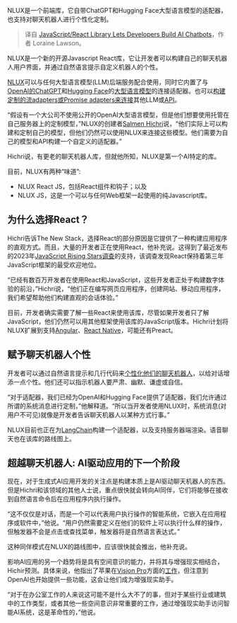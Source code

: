 <!--
title:  JavaScript/React库让开发者构建AI聊天机器人
cover: ./cover.jpg
-->

NLUX是一个前端库，它自带ChatGPT和Hugging Face大型语言模型的适配器，也支持对聊天机器人进行个性化定制。

> 译自 [JavaScript/React Library Lets Developers Build AI Chatbots](https://thenewstack.io/javascript-react-library-lets-developers-build-ai-chatbots/)，作者 Loraine Lawson。

NLUX是一个新的开源Javascript React库，它让开发者可以构建自己的聊天机器人用户界面，并通过自然语言提示自定义机器人的个性。

[NLUX](https://nlux.ai/)可以与任何大型语言模型(LLM)后端服务配合使用，同时它内置了与[OpenAI的ChatGPT](https://thenewstack.io/improving-chatgpts-ability-to-understand-ambiguous-prompts/)和[Hugging Face](https://thenewstack.io/hugging-face-aws-partner-to-help-devs-jump-start-ai-use/)的[大型语言模型](https://thenewstack.io/opportunities-and-limitations-of-deploying-large-language-models-in-the-enterprise/)的连接适配器。也可以[构建定制的流adapters或Promise adapters来连接](https://docs.nlux.ai/learn/adapters/custom-adapters/create-custom-adapter)其他LLM或[API](https://thenewstack.io/a-modern-approach-to-securing-apis/)。

“假设有一个大公司不使用公开的OpenAI大型语言模型，但是他们想要使用托管在自己服务器上的定制模型，”NLUX的创建者[Salmen Hichri](https://github.com/salmenus)说，“他们实际上可以构建和定制自己的模型，但他们仍然可以使用NLUX来连接这些模型。他们需要为自己的模型和API构建一个自定义的适配器。”

Hichri说，有更老的聊天机器人库，但就他所知，NLUX是第一个AI特定的库。

目前，NLUX有两种“味道”:

- NLUX React JS，包括React组件和钩子；以及
- NLUX JS，这是一个可以与任何Web框架一起使用的纯Javascript库。

## 为什么选择React？

Hichri告诉The New Stack，选择React的部分原因是它提供了一种构建应用程序的直观方式。而且，大量的开发者正在使用React，他补充说。这得到了最近发布的2023年[JavaScript Rising Stars调查](https://risingstars.js.org/2023/en#section-all)的支持，该调查发现React保持着第三年JavaScript框架的最受欢迎地位。

“已经有数百万开发者在使用React和JavaScript，这些开发者正处于构建数字体验的前沿，”Hichri说，“他们正在编写网页应用程序，创建网站、移动应用程序，我们希望帮助他们构建直观的会话体验。”

目前，开发者确实需要了解一些React来使用该库，尽管如果开发者只了解JavaScript，他们仍然可以用其他框架使用该库的JavaScript版本。Hichri计划将NLUX扩展到支持[Angular](https://thenewstack.io/the-angular-renaissance-why-frontend-devs-should-revisit-it/)、[React Native](https://thenewstack.io/google-flutter-now-rivals-facebooks-react-in-developer-use/)，可能还有Preact。

## 赋予聊天机器人个性

开发者可以通过自然语言提示和几行代码来[个性化他们的聊天机器人](https://docs.nlux.ai/learn/get-started)，以给对话增添一点个性。他们还可以指示机器人要严肃、幽默、谦虚或自信。

“对于适配器，我们已经为OpenAI和Hugging Face提供了适配器，我们允许通过所谓的系统消息进行定制，”他解释道。“所以当开发者使用NLUX时，系统消息(对用户不可见)就像是开发者告诉聊天机器人以某种方式行事。”

NLUX目前也正在为[LangChain](https://thenewstack.io/langchain-the-trendiest-web-framework-of-2023-thanks-to-ai/)构建一个适配器，以及支持服务器端渲染。语音聊天也在该库的路线图上。

## 超越聊天机器人: AI驱动应用的下一个阶段

现在，对于生成式AI应用开发的关注点是构建本质上是AI驱动聊天机器人的东西。但是Hichri和该领域的其他人士说，重点很快就会转向AI同伴，它们将能够在接收到自然语言命令后在应用程序内执行操作。

“这不仅仅是对话，而是一个可以代表用户执行操作的智能系统，它嵌入在应用程序或软件中，”他说。“用户仍然需要定义在他们的软件上可以执行什么样的操作，但触发器不会是点击或查找菜单，触发器将是自然语言表达式。”

这种同伴模式在NLUX的路线图中，应该很快就会推出，他补充说。

影响AI应用的另一个趋势将是具有空间意识的能力，并将其与增强现实相结合，Hichir预测。具体来说，他指出了苹果在[Vision Pro](https://thenewstack.io/vision-pro-for-devs-easy-to-start-but-ui-not-revolutionary/)方面的[工作](https://thenewstack.io/apple-lays-foundation-for-mixed-reality-headset-at-wwdc22/)，但注意到OpenAI也开始提供一些功能，这会让他们成为增强现实助手。

“对于在办公室工作的人来说这可能不是什么大不了的事，但对于某些行业或建筑中的工作类型，或者其他一些空间意识非常重要的工作，通过增强现实助手访问智能AI系统，这是革命性的，”他说。
